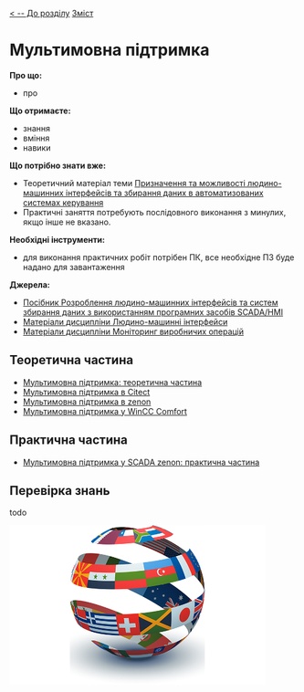 [< -- До розділу](../README.md)         [Зміст](../../contents.md)

# Мультимовна підтримка

**Про що:**

- про 

**Що отримаєте:**

- знання 
- вміння 
- навики 

**Що потрібно знати вже:**

- Теоретичний матеріал теми [Призначення та можливості людино-машинних інтерфейсів та збирання даних в автоматизованих системах керування](../basic/README.md)
- Практичні заняття потребують послідовного виконання з минулих, якщо інше не вказано. 

**Необхідні інструменти:**

- для виконання практичних робіт потрібен ПК, все необхідне ПЗ буде надано для завантаження

**Джерела:** 

- [Посібник Розроблення людино-машинних інтерфейсів та систем збирання даних з використанням програмних засобів SCADA/HMI](https://pupenasan.github.io/hmibook/)
- [Матеріали дисципліни Людино-машинні інтерфейси](https://pupenasan.github.io/hmi)
- [Матеріали дисципліни Моніторинг виробничих операцій](https://pupenasan.github.io/monitorproduction)

## Теоретична частина

- [Мультимовна підтримка: теоретична частина](teor.md)
- [Мультимовна підтримка в Citect ](citect.md)
- [Мультимовна підтримка в zenon](zenon.md)
- [Мультимовна підтримка у WinCC Comfort](wincccomfort.md)

## Практична частина

- [Мультимовна підтримка у SCADA zenon: практична частина](labzenon.md)

## Перевірка знань

todo

![32](media/32.png)